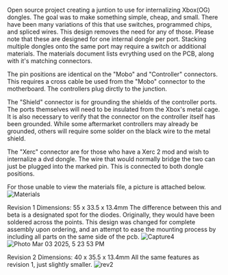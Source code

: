 Open source project creating a juntion to use for internalizing 
Xbox(OG) dongles. The goal was to make something simple, cheap, 
and small. There have been many variations of this that use 
switches, programmed chips, and spliced wires. This design 
removes the need for any of those. Please note that these are 
designed for one internal dongle per port. Stacking multiple 
dongles onto the same port may require a switch or additional 
materials. The materials document lists evrything used on the 
PCB, along with it's matching connectors.

The pin positions are identical on the "Mobo" and "Controller" 
connectors. This requires a cross cable be used from the "Mobo" 
connector to the motherboard. The controllers plug dirctly to the 
junction.

The "Shield" connector is for grounding the shields of 
the controller ports. The ports themselves will need to be 
insulated from the Xbox's metal cage. It is also necessary to 
verify that the connector on the controller itself has been 
grounded. While some aftermarket controllers may already be 
grounded, others will require some solder on the black wire to the
metal shield.

The "Xerc" connector are for those who have a Xerc 2 mod and wish
to internalize a dvd dongle. The wire that would normally bridge 
the two can just be plugged into the marked pin. This is connected
to both dongle positions.

For those unable to view the materials file, a picture is attached below.
![Materials](https://github.com/user-attachments/assets/8abe7969-0ff1-4a40-8686-271a1112ba3c)


Revision 1
Dimensions: 55 x 33.5 x 13.4mm 
The difference between this and beta is a designated spot for the 
diodes. Originally, they would have been soldered across the points. 
This design was changed for complete assembly upon ordering, and an 
attempt to ease the mounting process by including all parts on the 
same side of the pcb.
![Capture4](https://github.com/user-attachments/assets/b9e58128-922b-4c57-b4a4-7e30746dc90b)
![Photo Mar 03 2025, 5 23 53 PM](https://github.com/user-attachments/assets/ddb39b83-0f5b-473f-87bb-859137f2fba1)

Revision 2
Dimensions: 40 x 35.5 x 13.4mm 
All the same features as revision 1, just slightly smaller.
![rev2](https://github.com/user-attachments/assets/b68dc474-2a9a-49ac-a6f3-9fb4e457c727)
